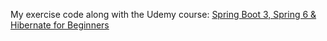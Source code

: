 My exercise code along with the Udemy course: [Spring Boot 3, Spring 6 & Hibernate for Beginners](https://www.udemy.com/course/spring-hibernate-tutorial/)
